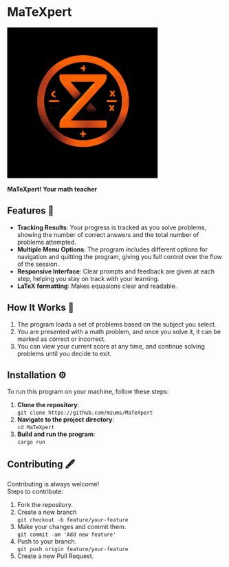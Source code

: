 # MaTeXpert
<img src="image.png" width="350">  
  
**MaTeXpert! Your math teacher**

## Features  	📜

- **Tracking Results**: Your progress is tracked as you solve problems, showing the number of correct answers and the total number of problems attempted.
- **Multiple Menu Options**: The program includes different options for navigation and quitting the program, giving you full control over the flow of the session.
- **Responsive Interface**: Clear prompts and feedback are given at each step, helping you stay on track with your learning.
- **LaTeX formatting**: Makes equasions clear and readable.
  
  
## How It Works 📢

1. The program loads a set of problems based on the subject you select.
2. You are presented with a math problem, and once you solve it, it can be marked as correct or incorrect.
3. You can view your current score at any time, and continue solving problems until you decide to exit.

## Installation ⚙️

To run this program on your machine, follow these steps:

1. **Clone the repository**:  
   ```git clone https://github.com/mzums/MaTeXpert```
2. **Navigate to the project directory**:  
    ```cd MaTeXpert```
3. **Build and run the program**:  
    ```cargo run```

## Contributing 🖋️
Contributing is always welcome!  
Steps to contribute:
1. Fork the repository.
2. Create a new branch  
    ```git checkout -b feature/your-feature```
3. Make your changes and commit them.  
    ```git commit -am 'Add new feature'```
4. Push to your branch.  
    ```git push origin feature/your-feature```
5. Create a new Pull Request.